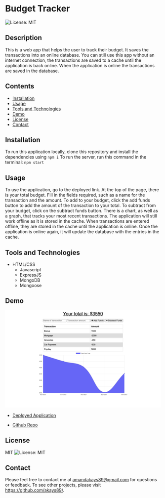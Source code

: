 
# Budget Tracker
![License: MIT](https://img.shields.io/badge/License-MIT-yellow.svg)
## Description
This is a web app that helps the user to track their budget. It saves the transactions into an online database. You can still use this app without an internet connection, the transactions are saved to a cache until the application is back online. When the application is online the transactions are saved in the database.
## Contents 
* [Installation](#Installation)
* [Usage](#Usage)
* [Tools and Technologies](#Tools-and-Technologies)
* [Demo](#Demo)
* [License](#License)
* [Contact](#Questions?)
## Installation
 To run this application locally, clone this repository and install the dependencies using ```npm i``` To run the server, run this command in the terminal: ```npm start```
## Usage
To use the application, go to the deployed link. At the top of the page, there is your total budget. Fill in the fields required, such as a name for the transaction and the amount. To add to your budget, click the add funds button to add the amount of the transaction to your total. To subtract from your budget, click on the subtract funds button. There is a chart, as well as a graph, that tracks your most recent transactions. The application will still work offline as it is stored in the cache. When transactions are entered offline, they are stored in the cache until the application is online. Once the application is online again, it will update the database with the entries in the cache.
## Tools and Technologies
- HTML/CSS
  - Javascript
  - ExpressJS
  - MongoDB
  - Mongoose

## Demo
<img  src= "https://github.com/akays89/budgetTracker/blob/master/assets/Screen%20Shot%202021-09-21%20at%203.31.43%20PM.png" />

- [Deployed Application](https://ancient-anchorage-76130.herokuapp.com/)

- [Github Repo](https://github.com/akays89/budgetTracker)

## License
MIT
![License: MIT](https://img.shields.io/badge/License-MIT-yellow.svg)
## Contact
Please feel free to contact me at amandakays89@gmail.com for questions or feedback. 
To see other projects, please visit https://github.com/akays89/.
